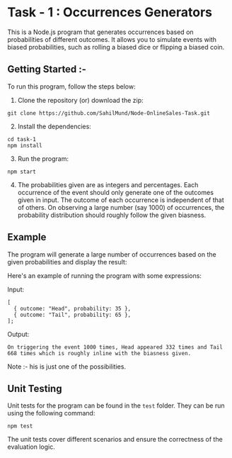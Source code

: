 # Task - 1 : Occurrences Generators

This is a Node.js program that generates occurrences based on probabilities of different outcomes. It allows you to simulate events with biased probabilities, such as rolling a biased dice or flipping a biased coin.

## Getting Started :-

To run this program, follow the steps below:

1. Clone the repository (or) download the zip:

```
git clone https://github.com/SahilMund/Node-OnlineSales-Task.git
```

2. Install the dependencies:

```
cd task-1
npm install
```

3. Run the program:

```
npm start
```

4. The probabilities given are as integers and percentages.
   Each occurrence of the event should only generate one of the outcomes given in input. The outcome of each occurrence is independent of that of others. On observing a large number (say 1000) of occurrences, the probability distribution should roughly follow the given biasness.

## Example

The program will generate a large number of occurrences based on the given probabilities and display the result:

Here's an example of running the program with some expressions:

Input:

```
[
  { outcome: "Head", probability: 35 },
  { outcome: "Tail", probability: 65 },
];
```

Output:

```
On triggering the event 1000 times, Head appeared 332 times and Tail 668 times which is roughly inline with the biasness given.
```

Note :- his is just one of the possibilities.

## Unit Testing

Unit tests for the program can be found in the `test` folder. They can be run using the following command:

```
npm test
```

The unit tests cover different scenarios and ensure the correctness of the evaluation logic.
